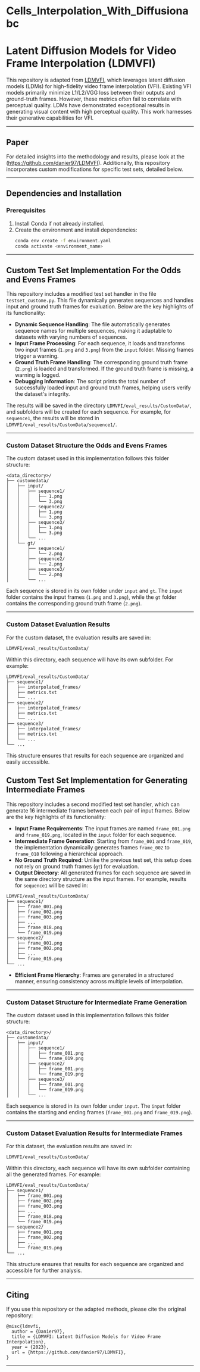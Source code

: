 # Cells_Interpolation_With_Diffusionabc

# Latent Diffusion Models for Video Frame Interpolation (LDMVFI)

This repository is adapted from [LDMVFI](https://github.com/danier97/LDMVFI), which leverages latent diffusion models (LDMs) for high-fidelity video frame interpolation (VFI). Existing VFI models primarily minimize L1/L2/VGG loss between their outputs and ground-truth frames. However, these metrics often fail to correlate with perceptual quality. LDMs have demonstrated exceptional results in generating visual content with high perceptual quality. This work harnesses their generative capabilities for VFI.

---

## **Paper**

For detailed insights into the methodology and results, please look at the (https://github.com/danier97/LDMVFI). Additionally, this repository incorporates custom modifications for specific test sets, detailed below.

---

## **Dependencies and Installation**

### Prerequisites
1. Install Conda if not already installed.
2. Create the environment and install dependencies:
   ```bash
   conda env create -f environment.yaml
   conda activate <environment_name>
   ```

---

## **Custom Test Set Implementation For the Odds and Evens Frames**

This repository includes a modified test set handler in the file `testset_custome.py`. This file dynamically generates sequences and handles input and ground truth frames for evaluation. Below are the key highlights of its functionality:

- **Dynamic Sequence Handling**: The file automatically generates sequence names for multiple sequences, making it adaptable to datasets with varying numbers of sequences.
- **Input Frame Processing**: For each sequence, it loads and transforms two input frames (`1.png` and `3.png`) from the `input` folder. Missing frames trigger a warning.
- **Ground Truth Frame Handling**: The corresponding ground truth frame (`2.png`) is loaded and transformed. If the ground truth frame is missing, a warning is logged.
- **Debugging Information**: The script prints the total number of successfully loaded input and ground truth frames, helping users verify the dataset's integrity.

The results will be saved in the directory `LDMVFI/eval_results/CustomData/`, and subfolders will be created for each sequence. For example, for `sequence1`, the results will be stored in `LDMVFI/eval_results/CustomData/sequence1/`.

---

### **Custom Dataset Structure the Odds and Evens Frames**
The custom dataset used in this implementation follows this folder structure:
```
<data_directory>/
├── customedata/
│   ├── input/
│   │   ├── sequence1/
│   │   │   ├── 1.png
│   │   │   └── 3.png
│   │   ├── sequence2/
│   │   │   ├── 1.png
│   │   │   └── 3.png
│   │   ├── sequence3/
│   │   │   ├── 1.png
│   │   │   └── 3.png
│   │   └── ...
│   └── gt/
│       ├── sequence1/
│       │   └── 2.png
│       ├── sequence2/
│       │   └── 2.png
│       ├── sequence3/
│       │   └── 2.png
│       └── ...
```
Each sequence is stored in its own folder under `input` and `gt`. The `input` folder contains the input frames (`1.png` and `3.png`), while the `gt` folder contains the corresponding ground truth frame (`2.png`).

---
### Custom Dataset Evaluation Results
For the custom dataset, the evaluation results are saved in:
```
LDMVFI/eval_results/CustomData/
```
Within this directory, each sequence will have its own subfolder. For example:
```
LDMVFI/eval_results/CustomData/
├── sequence1/
│   ├── interpolated_frames/
│   ├── metrics.txt
│   └── ...
├── sequence2/
│   ├── interpolated_frames/
│   ├── metrics.txt
│   └── ...
├── sequence3/
│   ├── interpolated_frames/
│   ├── metrics.txt
│   └── ...
└── ...
```
This structure ensures that results for each sequence are organized and easily accessible.





## **Custom Test Set Implementation for Generating Intermediate Frames**

This repository includes a second modified test set handler, which can generate 16 intermediate frames between each pair of input frames. Below are the key highlights of its functionality:

- **Input Frame Requirements**: The input frames are named `frame_001.png` and `frame_019.png`, located in the `input` folder for each sequence. 
- **Intermediate Frame Generation**: Starting from `frame_001` and `frame_019`, the implementation dynamically generates frames `frame_002` to `frame_018` following a hierarchical approach.
- **No Ground Truth Required**: Unlike the previous test set, this setup does not rely on ground truth frames (`gt`) for evaluation.
- **Output Directory**: All generated frames for each sequence are saved in the same directory structure as the input frames. For example, results for `sequence1` will be saved in:

```
LDMVFI/eval_results/CustomData/
├── sequence1/
│   ├── frame_001.png
│   ├── frame_002.png
│   ├── frame_003.png
│   ├── ...
│   ├── frame_018.png
│   └── frame_019.png
├── sequence2/
│   ├── frame_001.png
│   ├── frame_002.png
│   ├── ...
│   └── frame_019.png
└── ...
```
- **Efficient Frame Hierarchy**: Frames are generated in a structured manner, ensuring consistency across multiple levels of interpolation.

---

### **Custom Dataset Structure for Intermediate Frame Generation**
The custom dataset used in this implementation follows this folder structure:
```
<data_directory>/
├── customedata/
│   ├── input/
│   │   ├── sequence1/
│   │   │   ├── frame_001.png
│   │   │   └── frame_019.png
│   │   ├── sequence2/
│   │   │   ├── frame_001.png
│   │   │   └── frame_019.png
│   │   ├── sequence3/
│   │   │   ├── frame_001.png
│   │   │   └── frame_019.png
│   │   └── ...
```
Each sequence is stored in its own folder under `input`. The `input` folder contains the starting and ending frames (`frame_001.png` and `frame_019.png`).

---

### Custom Dataset Evaluation Results for Intermediate Frames
For this dataset, the evaluation results are saved in:
```
LDMVFI/eval_results/CustomData/
```
Within this directory, each sequence will have its own subfolder containing all the generated frames. For example:
```
LDMVFI/eval_results/CustomData/
├── sequence1/
│   ├── frame_001.png
│   ├── frame_002.png
│   ├── frame_003.png
│   ├── ...
│   ├── frame_018.png
│   └── frame_019.png
├── sequence2/
│   ├── frame_001.png
│   ├── frame_002.png
│   ├── ...
│   └── frame_019.png
└── ...
```
This structure ensures that results for each sequence are organized and accessible for further analysis.

---






## **Citing**

If you use this repository or the adapted methods, please cite the original repository:

```
@misc{ldmvfi,
  author = {Danier97},
  title = {LDMVFI: Latent Diffusion Models for Video Frame Interpolation},
  year = {2023},
  url = {https://github.com/danier97/LDMVFI},
}
```

---
